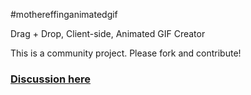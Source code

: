 #mothereffinganimatedgif

Drag + Drop, Client-side, Animated GIF Creator


This is a community project. Please fork and contribute!

### [Discussion here](https://github.com/paulirish/lazyweb-requests/issues/53)
